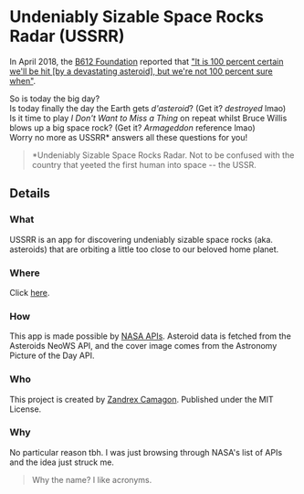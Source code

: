 # Undeniably Sizable Space Rocks Radar (USSRR)

In April 2018, the [B612 Foundation][b612-link] 
reported that ["It is 100 percent certain we'll be hit [by a devastating asteroid], but we're not 100 percent sure when"][quote-src]. 

So is today the big day?   
Is today finally the day the Earth gets *d'asteroid*? (Get it? *destroyed* lmao)   
Is it time to play *I Don't Want to Miss a Thing* on repeat whilst Bruce Willis 
blows up a big space rock? (Get it? *Armageddon* reference lmao)   
Worry no more as USSRR* answers all these questions for you!

> *Undeniably Sizable Space Rocks Radar. Not to be confused with the country that 
> yeeted the first human into space -- the USSR.


## Details
### What
USSRR is an app for discovering undeniably sizable space rocks (aka. asteroids) 
that are orbiting a little too close to our beloved home planet.

### Where
Click [here](https://ussrr-zandrexrc.netlify.app/).

### How
This app is made possible by [NASA APIs](https://api.nasa.gov/). 
Asteroid data is fetched from the Asteroids NeoWS API, and the cover image comes 
from the Astronomy Picture of the Day API.

### Who
This project is created by [Zandrex Camagon](https://zandrexrc.me). Published 
under the MIT License.

### Why
No particular reason tbh. I was just browsing through NASA's list of APIs and 
the idea just struck me.
> Why the name? I like acronyms.

[b612-link]: https://en.wikipedia.org/wiki/B612_Foundation
[quote-src]: https://www.inquisitr.com/4881237/earth-will-be-hit-by-an-asteroid-with-100-percent-certainty-says-space-watching-group-b612/